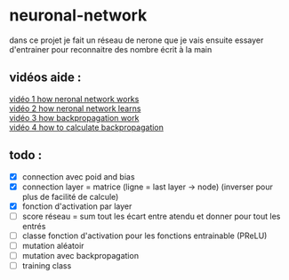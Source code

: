 # neuronal-network
dans ce projet je fait un réseau de nerone que je vais ensuite essayer d'entrainer pour reconnaitre des nombre écrit à la main


## vidéos aide :
[vidéo 1 how neronal network works](https://www.youtube.com/watch?v=aircAruvnKk)  
[vidéo 2 how neronal network learns](https://www.youtube.com/watch?v=IHZwWFHWa-w)  
[vidéo 3 how backpropagation work](https://www.youtube.com/watch?v=Ilg3gGewQ5U)  
[vidéo 4 how to calculate backpropagation](https://www.youtube.com/watch?v=Ilg3gGewQ5U)  


## todo :
- [x] connection avec poid and bias
- [x] connection layer = matrice (ligne = last layer -> node) (inverser pour plus de facilité de calcule)
- [x] fonction d'activation par layer
- [ ] score réseau = sum tout les écart entre atendu et donner pour tout les entrés
- [ ] classe fonction d'activation pour les fonctions entrainable (PReLU)
- [ ] mutation aléatoir
- [ ] mutation avec backpropagation
- [ ] training class
